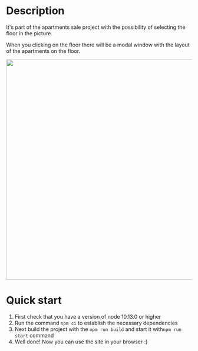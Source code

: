 # Description

It's part of the apartments sale project with the possibility of selecting the floor in the picture.

When you clicking on the floor there will be a modal window with the layout of the apartments on the floor.

<img src="https://user-images.githubusercontent.com/45073400/192627840-53e184d3-507a-4cc5-88b9-7e03edd793a0.gif" width="600" hright="394">

# Quick start

1. First check that you have a version of node 10.13.0 or higher
2. Run the command `npm ci` to establish the necessary dependencies
3. Next build the project with the `npm run build` and start it with`npm run start` command
4. Well done! Now you can use the site in your browser :)
